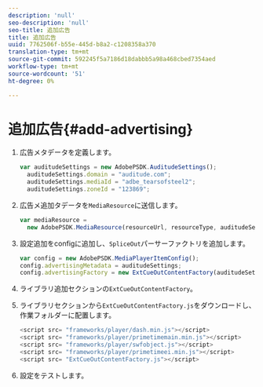 ```yaml
---
description: 'null'
seo-description: 'null'
seo-title: 追加広告
title: 追加広告
uuid: 7762506f-b55e-445d-b8a2-c1208358a370
translation-type: tm+mt
source-git-commit: 592245f5a7186d18dabbb5a98a468cbed7354aed
workflow-type: tm+mt
source-wordcount: '51'
ht-degree: 0%

---
```



# 追加広告{#add-advertising}

1. 広告メタデータを定義します。

   ```js
   var auditudeSettings = new AdobePSDK.AuditudeSettings(); 
     auditudeSettings.domain = "auditude.com"; 
     auditudeSettings.mediaId = "adbe_tearsofsteel2"; 
     auditudeSettings.zoneId = "123869";
   ```

1. 広告メ追加タデータを`MediaResource`に送信します。

   ```js
   var mediaResource =  
     new AdobePSDK.MediaResource(resourceUrl, resourceType, auditudeSettings, false);
   ```

1. 設定追加をconfigに追加し、`SpliceOut`パーサーファクトリを追加します。

   ```js
   var config = new AdobePSDK.MediaPlayerItemConfig(); 
   config.advertisingMetadata = auditudeSettings; 
   config.advertisingFactory = new ExtCueOutContentFactory(auditudeSettings);
   ```

1. ライブラリ追加セクションの`ExtCueOutContentFactory`。
1. ライブラリセクションから`ExtCueOutContentFactory.js`をダウンロードし、作業フォルダーに配置します。

   ```js
   <script src= "frameworks/player/dash.min.js"></script> 
   <script src= "frameworks/player/primetimemain.min.js"></script> 
   <script src= "frameworks/player/swfobject.js"></script> 
   <script src= "frameworks/player/primetimeei.min.js"></script> 
   <script src= "ExtCueOutContentFactory.js"></script>
   ```

1. 設定をテストします。
